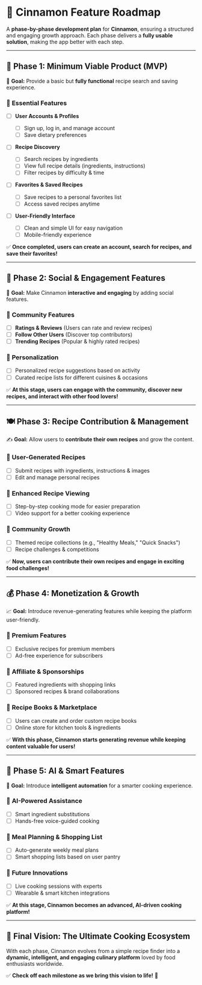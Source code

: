 # 📌 Cinnamon Feature Roadmap

A **phase-by-phase development plan** for **Cinnamon**, ensuring a structured and engaging growth approach. Each phase delivers a **fully usable solution**, making the app better with each step.

---

## 🏁 **Phase 1: Minimum Viable Product (MVP)**

🚀 **Goal:** Provide a basic but **fully functional** recipe search and saving experience.

### 🔹 **Essential Features**

-   [ ] **User Accounts & Profiles**

    -   [ ] Sign up, log in, and manage account
    -   [ ] Save dietary preferences

-   [ ] **Recipe Discovery**

    -   [ ] Search recipes by ingredients
    -   [ ] View full recipe details (ingredients, instructions)
    -   [ ] Filter recipes by difficulty & time

-   [ ] **Favorites & Saved Recipes**

    -   [ ] Save recipes to a personal favorites list
    -   [ ] Access saved recipes anytime

-   [ ] **User-Friendly Interface**
    -   [ ] Clean and simple UI for easy navigation
    -   [ ] Mobile-friendly experience

✅ **Once completed, users can create an account, search for recipes, and save their favorites!**

---

## 🌟 **Phase 2: Social & Engagement Features**

🤝 **Goal:** Make Cinnamon **interactive and engaging** by adding social features.

### 🔹 **Community Features**

-   [ ] **Ratings & Reviews** (Users can rate and review recipes)
-   [ ] **Follow Other Users** (Discover top contributors)
-   [ ] **Trending Recipes** (Popular & highly rated recipes)

### 🔹 **Personalization**

-   [ ] Personalized recipe suggestions based on activity
-   [ ] Curated recipe lists for different cuisines & occasions

✅ **At this stage, users can engage with the community, discover new recipes, and interact with other food lovers!**

---

## 🍽️ **Phase 3: Recipe Contribution & Management**

✍️ **Goal:** Allow users to **contribute their own recipes** and grow the content.

### 🔹 **User-Generated Recipes**

-   [ ] Submit recipes with ingredients, instructions & images
-   [ ] Edit and manage personal recipes

### 🔹 **Enhanced Recipe Viewing**

-   [ ] Step-by-step cooking mode for easier preparation
-   [ ] Video support for a better cooking experience

### 🔹 **Community Growth**

-   [ ] Themed recipe collections (e.g., "Healthy Meals," "Quick Snacks")
-   [ ] Recipe challenges & competitions

✅ **Now, users can contribute their own recipes and engage in exciting food challenges!**

---

## 💰 **Phase 4: Monetization & Growth**

📈 **Goal:** Introduce revenue-generating features while keeping the platform user-friendly.

### 🔹 **Premium Features**

-   [ ] Exclusive recipes for premium members
-   [ ] Ad-free experience for subscribers

### 🔹 **Affiliate & Sponsorships**

-   [ ] Featured ingredients with shopping links
-   [ ] Sponsored recipes & brand collaborations

### 🔹 **Recipe Books & Marketplace**

-   [ ] Users can create and order custom recipe books
-   [ ] Online store for kitchen tools & ingredients

✅ **With this phase, Cinnamon starts generating revenue while keeping content valuable for users!**

---

## 🤖 **Phase 5: AI & Smart Features**

🧠 **Goal:** Introduce **intelligent automation** for a smarter cooking experience.

### 🔹 **AI-Powered Assistance**

-   [ ] Smart ingredient substitutions
-   [ ] Hands-free voice-guided cooking

### 🔹 **Meal Planning & Shopping List**

-   [ ] Auto-generate weekly meal plans
-   [ ] Smart shopping lists based on user pantry

### 🔹 **Future Innovations**

-   [ ] Live cooking sessions with experts
-   [ ] Wearable & smart kitchen integrations

✅ **At this stage, Cinnamon becomes an advanced, AI-driven cooking platform!**

---

## 🎯 **Final Vision: The Ultimate Cooking Ecosystem**

With each phase, Cinnamon evolves from a simple recipe finder into a **dynamic, intelligent, and engaging culinary platform** loved by food enthusiasts worldwide.

✅ **Check off each milestone as we bring this vision to life!** 🚀
